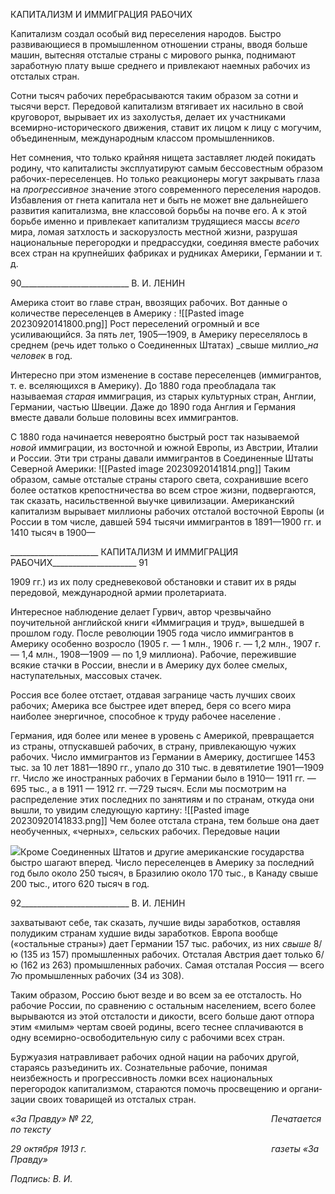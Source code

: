 КАПИТАЛИЗМ И ИММИГРАЦИЯ РАБОЧИХ

Капитализм создал особый вид переселения народов. Быстро развивающиеся в про­мышленном отношении страны, вводя больше машин, вытесняя отсталые страны с ми­рового рынка, поднимают заработную плату выше среднего и привлекают наемных ра­бочих из отсталых стран.

Сотни тысяч рабочих перебрасываются таким образом за сотни и тысячи верст. Пе­редовой капитализм втягивает их насильно в свой круговорот, вырывает их из захолу­стья, делает их участниками всемирно-исторического движения, ставит их лицом к ли­цу с могучим, объединенным, международным классом промышленников.

Нет сомнения, что только крайняя нищета заставляет людей покидать родину, что капиталисты эксплуатируют самым бессовестным образом рабочих-переселенцев. Но только реакционеры могут закрывать глаза на _прогрессивное_ значение этого современ­ного переселения народов. Избавления от гнета капитала нет и быть не может вне дальнейшего развития капитализма, вне классовой борьбы на почве его. А к этой борь­бе именно и привлекает капитализм трудящиеся массы _всего_ мира, ломая затхлость и заскорузлость местной жизни, разрушая национальные перегородки и предрассудки, соединяя вместе рабочих всех стран на крупнейших фабриках и рудниках Америки, Германии и т. д.

  

90___________________________ В. И. ЛЕНИН

Америка стоит во главе стран, ввозящих рабочих. Вот данные о количестве пересе­ленцев в Америку :
![[Pasted image 20230920141800.png]]
Рост переселений огромный и все усиливающийся. За пять лет, 1905—1909, в Аме­рику переселялось в среднем (речь идет только о Соединенных Штатах) _свыше миллио­__на человек_ в год.

Интересно при этом изменение в составе переселенцев (иммигрантов, т. е. вселяю­щихся в Америку). До 1880 года преобладала так называемая _старая_ иммиграция, из старых культурных стран, Англии, Германии, частью Швеции. Даже до 1890 года Анг­лия и Германия вместе давали больше половины всех иммигрантов.

С 1880 года начинается невероятно быстрый рост так называемой _новой_ иммигра­ции, из восточной и южной Европы, из Австрии, Италии и России. Эти три страны да­вали иммигрантов в Соединенные Штаты Северной Америки:
![[Pasted image 20230920141814.png]]
Таким образом, самые отсталые страны старого света, сохранившие всего более ос­татков крепостничества во всем строе жизни, подвергаются, так сказать, насильствен­ной выучке цивилизации. Американский капитализм вырывает миллионы рабочих от­сталой восточной Европы (и России в том числе, давшей 594 тысячи иммигрантов в 1891—1900 гг. и 1410 тысяч в 1900—

  

______________________ КАПИТАЛИЗМ И ИММИГРАЦИЯ РАБОЧИХ_____________________ 91

1909 гг.) из их полу средневековой обстановки и ставит их в ряды передовой, междуна­родной армии пролетариата.

Интересное наблюдение делает Гурвич, автор чрезвычайно поучительной англий­ской книги «Иммиграция и труд», вышедшей в прошлом году. После революции 1905 года число иммигрантов в Америку особенно возросло (1905 г. — 1 млн., 1906 г. — 1,2 млн., 1907 г. — 1,4 млн., 1908—1909 — по 1,9 миллиона). Рабочие, пережившие всякие стачки в России, внесли и в Америку дух более смелых, наступательных, массовых ста­чек.

Россия все более отстает, отдавая загранице часть лучших своих рабочих; Америка все быстрее идет вперед, беря со всего мира наиболее энергичное, способное к труду рабочее население .

Германия, идя более или менее в уровень с Америкой, превращается из страны, от­пускавшей рабочих, в страну, привлекающую чужих рабочих. Число иммигрантов из Германии в Америку, достигшее 1453 тыс. за 10 лет 1881—1890 гг., упало до 310 тыс. в девятилетие 1901—1909 гг. Число же иностранных рабочих в Германии было в 1910— 1911 гг. — 695 тыс., а в 1911 — 1912 гг. —729 тысяч. Если мы посмотрим на распреде­ление этих последних по занятиям и по странам, откуда они вышли, то увидим сле­дующую картину:
![[Pasted image 20230920141833.png]]
Чем более отстала страна, тем больше она дает необученных, «черных», сельских рабочих. Передовые нации

![](file:///C:/Users/bot32/AppData/Local/Temp/msohtmlclip1/01/clip_image001.png)Кроме Соединенных Штатов и другие американские государства быстро шагают вперед. Число пе­реселенцев в Америку за последний год было около 250 тысяч, в Бразилию около 170 тыс., в Канаду свыше 200 тыс., итого 620 тысяч в год.

  

92___________________________ В. И. ЛЕНИН

захватывают себе, так сказать, лучшие виды заработков, оставляя полудиким странам худшие виды заработков. Европа вообще («остальные страны») дает Германии 157 тыс. рабочих, из них _свыше_ 8/ю (135 из 157) промышленных рабочих. Отсталая Австрия дает только 6/ю (162 из 263) промышленных рабочих. Самая отсталая Россия — всего 7ю промышленных рабочих (34 из 308).

Таким образом, Россию бьют везде и во всем за ее отсталость. Но рабочие России, по сравнению с остальным населением, всего более вырываются из этой отсталости и ди­кости, всего больше дают отпора этим «милым» чертам своей родины, всего теснее сплачиваются в одну всемирно-освободительную силу с рабочими всех стран.

Буржуазия натравливает рабочих одной нации на рабочих другой, стараясь разъеди­нить их. Сознательные рабочие, понимая неизбежность и прогрессивность ломки всех национальных перегородок капитализмом, стараются помочь просвещению и органи­зации своих товарищей из отсталых стран.

_«За Правду» № 22,                                                                        Печатается по тексту_

_29 октября 1913 г.                                                                           газеты «За Правду»_

_Подпись: В. И._